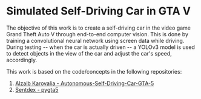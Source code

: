 # Simulated Self-Driving Car in GTA V

The objective of this work is to create a self-driving car in the video game Grand Theft Auto V through end-to-end computer vision.  This is done by training a convolutional neural network using screen data while driving.  During testing -- when the car is actually driven -- a YOLOv3 model is used to detect objects in the view of the car and adjust the car's speed, accordingly.

This work is based on the code/concepts in the following repositories:
1. [Alzaib Karovalia - Autonomous-Self-Driving-Car-GTA-5](https://github.com/Alzaib/Autonomous-Self-Driving-Car-GTA-5)
2. [Sentdex - pygta5](https://github.com/Sentdex/pygta5)
